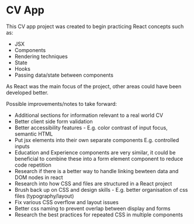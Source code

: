 # CV App

This CV app project was created to begin practicing React concepts such as:

- JSX
- Components
- Rendering techniques
- State
- Hooks
- Passing data/state between components

As React was the main focus of the project, other areas could have been developed better.

Possible improvements/notes to take forward:

- Additional sections for information relevant to a real world CV
- Better client side form validation
- Better accessibility features - E.g. color contrast of input focus, semantic HTML
- Put jsx elements into their own separate components E.g. controlled inputs
- Education and Experience components are very similar, it could be beneficial to combine these into a form element component to reduce code repetition
- Research if there is a better way to handle linking bewteen data and DOM nodes in react
- Research into how CSS and files are structured in a React project
- Brush back up on CSS and design skills - E.g. better organisation of css files (typography/layout)
- Fix various CSS overflow and layout issues
- Better css naming to prevent overlap between display and forms
- Research the best practices for repeated CSS in multiple components
